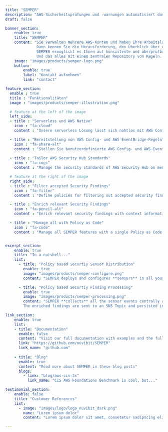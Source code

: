 ```yaml
---
title: "SEMPER"
description: "AWS-Sicherheitsprüfungen und -warnungen automatisiert durch Regeln verwalten."
draft: false

banner_section:
    enable: true
    title: "SEMPER"
    content: "Sie verwalten mehrere AWS-Konten und haben Ihre Arbeitslast auf mehrere AWS-Regionen verteilt? <br>
              Dann kennen Sie die Herausforderung, den Überblick über die Sicherheitskonformität Ihrer AWS-Ressourcen zu behalten und Sicherheitswarnungen in Echtzeit zu verwalten.<br><br>
              SEMPER ermöglicht es Ihnen auf konsistente und überprüfbare Weise, Ihre Sicherheitssensoren auf einer sehr granularen Ebene zu verwalten und akzeptierte Sicherheitswarnungen automatisch zu filtern. <br>
              Und das alles mit einem zentralen Repository von Regeln. Wir nehmen **[Security as Code](/faq/#pac 'What is Security / Policy as Code?')** ernst."
    image: "images/products/semper-logo.png"
    button:
        enable: true
        label: "Kontakt aufnehmen"
        link: "contact"

feature_section:
  enable : true
  title : "Funktionalitäten"
  image : "images/products/semper-illustration.png"

  # feature at the left of the image
  left_side:
  - title : "Serverless und AWS Native"
    icon : "fa-cloud"
    content : "Unsere serverless Lösung lässt sich nahtlos mit AWS Config, AWS CloudTrail, AWS Security Hub und Amazon GuardDuty integrieren."

  - title : "Bereitstellung von AWS Config- und AWS EventBridge-Regeln"
    icon : "fa-share-alt"
    content : "Stellen Sie benutzerdefinierte AWS-Config- und AWS-EventBridge-Regeln präzise in all Ihren erforderlichen AWS-Accounts bereit."
    
  - title : "Tailor AWS Security Hub Standards"
    icon : "fa-cogs"
    content : "Manage the security standards of AWS Security Hub on member-account level."

  # feature at the right of the image
  right_side:
  - title : "Filter accepted Security Findings"
    icon : "fa-filter"
    content : "Define policies for filtering out accepted security findings and automated reflection to AWS Security Hub and Amazon GuardDuty."

  - title : "Enrich relevant Security Findings"
    icon : "fa-pencil-alt"
    content : "Enrich relevant security findings with context information like account-tags for better post processing."

  - title : "Manage all with Policy as Code"
    icon : "fa-code"
    content : "Manage all SEMPER features with a single Policy as Code repository."


excerpt_section:
    enable: true
    title: "In a nutshell..."
    list:
      - title: "Policy based Securtiy Sensor Distribution"
        enable: true
        image: "images/products/semper-configure.png"
        content: "SEMPER deploys and configures **sensors** in all your AWS Accounts based on predefined policy sets that you can customize and extend. The sensors are built on the cloud native services AWS Security Hub, AWS CloudTrail, AWS Config and Amazon GuardDuty. We continuously extend and optimize the policy sets to meet **security best practices and compliance standards**."

      - title: "Policy based Securtiy Finding Processing"
        enable: true
        image: "images/products/semper-processing.png"
        content: "SEMPER **collects** all the sensor events centrally and **enriches** them with important metadata like source account tags, context from AWS Organizations and policy based infos. Furthermore, SEMPER is capable of **suppressing and filtering** false positives based on your predefined rules.
        The enriched findings are sent to an SNS Topic and persisted in a CloudWatch Logs stream. From there you can either **pass** them for further analysis to a third party tool of your choice (Splunk, Logstash, AWS QuickSight, etc) or you can go a step further and implement [auto-remediation](/faq#autoremediation 'What is auto-remediation?') for certain findings."

link_section:
    enable: true
    list:
    - title: "Documentation"
      enable: false
      content: "Visit our full documentation with examples and the full architecture on"
      link: "https://github.com/nuvibit/SEMPER"
      link_name: "github.com"
    
    - title: "Blog"
      enable: true
      content: "Read more about SEMPER in these blog posts"
      blogs:
        - link: "blog/aws-cis-3x"
          link_name: "CIS AWS Foundations Benchmark is cool, but..."

testimonial_section:
    enable: false
    title: "Customer References"
    list:
      - image: "images/logo/logo_nuvibit_dark.png"
        name: "Lorem ipsum dolor"
        content: "Lorem ipsum dolor sit amet, consetetur sadipscing elitr, sed diam nonumy eirmod tempor invidunt"

---
```

